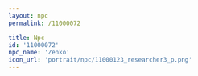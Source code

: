 ```yaml
---
layout: npc
permalink: /11000072

title: Npc
id: '11000072'
npc_name: 'Zenko'
icon_url: 'portrait/npc/11000123_researcher3_p.png'
---
```


